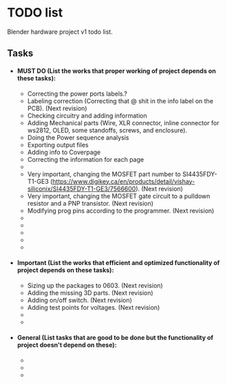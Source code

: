 # TODO list

Blender hardware project v1 todo list.

## Tasks

- #### MUST DO (List the works that proper working of project depends on these tasks):
    - Correcting the power ports labels.?
    - Labeling correction (Correcting that @ shit in the info label on the PCB). (Next revision)
    - Checking circuitry and adding information
    - Adding Mechanical parts (Wire, XLR connector, inline connector for ws2812, OLED, some standoffs, screws, and enclosure).
    - Doing the Power sequence analysis
    - Exporting output files
    - Adding info to Coverpage
    - Correcting the information for each page
    - 
    - Very important, changing the MOSFET part number to SI4435FDY-T1-GE3 (https://www.digikey.ca/en/products/detail/vishay-siliconix/SI4435FDY-T1-GE3/7566600). (Next revision)
    - Very important, changing the MOSFET gate circuit to a pulldown resistor and a PNP transistor. (Next revision)
    - Modifying prog pins according to the programmer. (Next revision)
    - 
    - 
    - 
    - 
    - 
- #### Important (List the works that efficient and optimized functionality of project depends on these tasks):
    - Sizing up the packages to 0603. (Next revision)
    - Adding the missing 3D parts. (Next revision)
    - Adding on/off switch. (Next revision)
    - Adding test points for voltages. (Next revision)
    -
    - 
- #### General (List tasks that are good to be done but the functionality of project doesn't depend on these):
    - 
    -
    -
